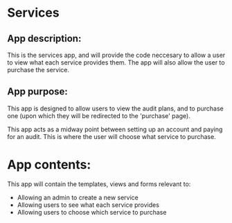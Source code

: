 # Services


## App description:

This is the services app, and will provide the code neccesary to 
allow a user to view what each service provides them. The app 
will also allow the user to purchase the service.


## App purpose:

This app is designed to allow users to view the audit plans, and to 
purchase one (upon which they will be redirected to the 'purchase' 
page).

This app acts as a midway point between setting up an account and 
paying for an audit. This is where the user will choose what service 
to purchase.


# App contents:

This app will contain the templates, views and forms relevant to:
* Allowing an admin to create a new service
* Allowing users to see what each service provides
* Allowing users to choose which service to purchase